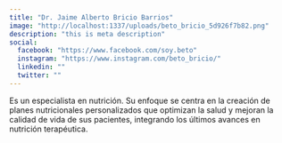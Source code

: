 ```yaml
---
title: "Dr. Jaime Alberto Bricio Barrios"
image: "http://localhost:1337/uploads/beto_bricio_5d926f7b82.png"
description: "this is meta description"
social:
  facebook: "https://www.facebook.com/soy.beto"
  instagram: "https://www.instagram.com/beto_bricio/"
  linkedin: ""
  twitter: ""
---
```


Es un especialista en nutrición. Su enfoque se centra en la creación de planes nutricionales personalizados que optimizan la salud y mejoran la calidad de vida de sus pacientes, integrando los últimos avances en nutrición terapéutica.